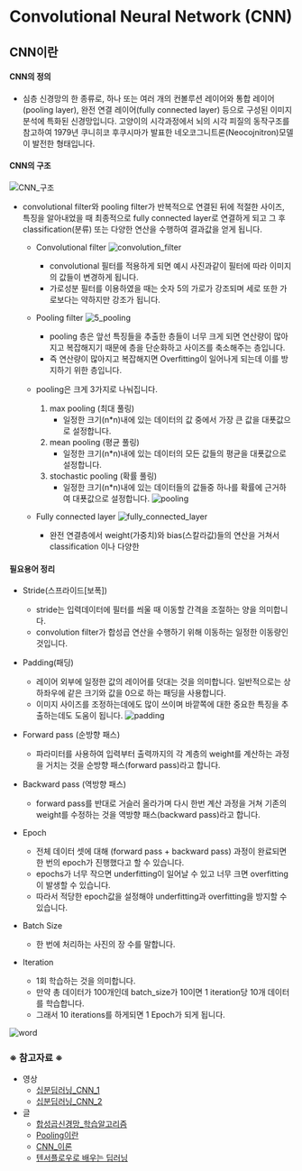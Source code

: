 # Convolutional Neural Network (CNN)

## CNN이란

#### CNN의 정의
  - 심층 신경망의 한 종류로, 하나 또는 여러 개의 컨볼루션 레이어와 통합 레이어(pooling layer), 완전 연결 레이어(fully connected layer) 등으로 구성된 이미지 분석에 특화된 신경망입니다. 고양이의 시각과정에서 뇌의 시각 피질의 동작구조를 참고하여 1979년 쿠니히코 후쿠시마가 발표한 네오코그니트론(Neocojnitron)모델이 발전한 형태입니다.

#### CNN의 구조

![CNN_구조](https://user-images.githubusercontent.com/40276516/72335021-9d31c100-3701-11ea-9a36-7a57615ced41.png)

- convolutional filter와 pooling filter가 반복적으로 연결된 뒤에 적절한 사이즈, 특징을 알아내었을 때 최종적으로 fully connected layer로 연결하게 되고 그 후 classification(분류) 또는 다양한 연산을 수행하여 결과값을 얻게 됩니다.

  - Convolutional filter
![convolution_filter](https://user-images.githubusercontent.com/40276516/72339170-2e586600-3709-11ea-8bbb-e5bdcbdac211.png)
    - convolutional 필터를 적용하게 되면 예시 사진과같이 필터에 따라 이미지의 값들이 변경하게 됩니다.
    - 가로성분 필터를 이용하였을 때는 숫자 5의 가로가 강조되며 세로 또한 가로보다는 약하지만 강조가 됩니다.


  - Pooling filter
![5_pooling](https://user-images.githubusercontent.com/40276516/72340025-bb4fef00-370a-11ea-8e77-f9bb606a999a.png)
    - pooling 층은 앞선 특징들을 추출한 층들이 너무 크게 되면 연산량이 많아지고 복잡해지기 때문에 층을 단순화하고 사이즈를 축소해주는 층입니다.
    - 즉 연산량이 많아지고 복잡해지면 Overfitting이 일어나게 되는데 이를 방지하기 위한 층입니다.
  - pooling은 크게 3가지로 나눠집니다.
    1. max pooling (최대 풀링)
        - 일정한 크기(n*n)내에 있는 데이터의 값 중에서 가장 큰 값을 대푯값으로 설정합니다.
    2. mean pooling (평균 풀링)
        - 일정한 크기(n*n)내에 있는 데이터의 모든 값들의 평균을 대푯값으로 설정합니다.
    3. stochastic pooling (확률 풀링)
        - 일정한 크기(n*n)내에 있는 데이터들의 값들중 하나를 확률에 근거하여 대푯값으로 설정합니다.
![pooling](https://user-images.githubusercontent.com/40276516/72334985-9014d200-3701-11ea-9d49-a7e3f01af692.png)

  - Fully connected layer
![fully_connected_layer](https://user-images.githubusercontent.com/40276516/72340826-3534a800-370c-11ea-831e-6371f01a1eb0.png)
    - 완전 연결층에서 weight(가중치)와 bias(스칼라값)들의 연산을 거쳐서 classification 이나 다양한 

#### 필요용어 정리
- Stride(스프라이드[보폭])
  - stride는 입력데이터에 필터를 씌울 때 이동할 간격을 조절하는 양을 의미합니다.
  - convolution filter가 합성곱 연산을 수행하기 위해 이동하는 일정한 이동량인 것입니다.

- Padding(패딩)
  - 레이어 외부에 일정한 값의 레이어를 덧대는 것을 의미합니다. 일반적으로는 상하좌우에 같은 크기와 값을 0으로 하는 패딩을 사용합니다.
  - 이미지 사이즈를 조정하는데에도 많이 쓰이며 바깥쪽에 대한 중요한 특징을 추출하는데도 도움이 됩니다.
![padding](https://user-images.githubusercontent.com/40276516/72336002-44632800-3703-11ea-8e5c-91d1dad1e14e.gif)

- Forward pass (순방향 패스)
  - 파라미터를 사용하여 입력부터 출력까지의 각 계층의 weight를 계산하는 과정을 거치는 것을 순방향 패스(forward pass)라고 합니다.

- Backward pass (역방향 패스)
  - forward pass를 반대로 거슬러 올라가며 다시 한번 계산 과정을 거쳐 기존의 weight를 수정하는 것을 역방향 패스(backward pass)라고 합니다.
  
- Epoch
  - 전체 데이터 셋에 대해 (forward pass + backward pass) 과정이 완료되면 한 번의 epoch가 진행했다고 할 수 있습니다.
  - epochs가 너무 작으면 underfitting이 일어날 수 있고 너무 크면 overfitting이 발생할 수 있습니다.
  - 따라서 적당한 epoch값을 설정해야 underfitting과 overfitting을 방지할 수 있습니다.

- Batch Size
  - 한 번에 처리하는 사진의 장 수를 말합니다.

- Iteration
  - 1회 학습하는 것을 의미합니다. 
  - 만약 총 데이터가 100개인데 batch_size가 10이면 1 iteration당 10개 데이터를 학습합니다.
  - 그래서 10 iterations를 하게되면 1 Epoch가 되게 됩니다.
  
![word](https://user-images.githubusercontent.com/40276516/72598817-eaa56c80-3953-11ea-8ef1-eb9211a07ead.png)

### ※ 참고자료 ※
- 영상
  - [십분딥러닝_CNN_1](https://www.youtube.com/watch?v=P9gDMUDRgGk)
  - [십분딥러닝_CNN_2](https://www.youtube.com/watch?v=_qH1K98W8aE)
- 글
  - [합성곱신경망_학습알고리즘](https://untitledtblog.tistory.com/150)
  - [Pooling이란](https://medium.com/@hobinjeong/cnn%EC%97%90%EC%84%9C-pooling%EC%9D%B4%EB%9E%80-c4e01aa83c83)
  - [CNN_이론](https://everyday-deeplearning.tistory.com/entry/%ED%8C%8C%EC%9D%B4%EC%8D%AC%EC%9C%BC%EB%A1%9C-%EB%94%A5%EB%9F%AC%EB%8B%9D%ED%95%98%EA%B8%B0-CNNConvolution-Neural-Network)
  - [텐서플로우로 배우는 딥러닝](https://www.slideshare.net/w0ong/ss-82372826)
  
